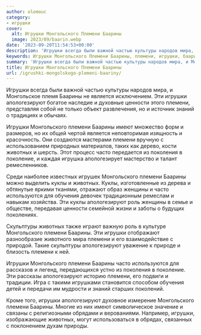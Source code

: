 ```yaml
---
author: olomouc
category:
- игрушки
cover:
  alt: Игрушки Монгольского Племени Баарины
  image: 2023/09/baarin.webp
date: '2023-09-20T11:54:53+00:00'
description: 'Игрушки всегда были важной частью культуры народов мира, и Монгольское племя Баарины не является исключением. Эти игрушки апологезируют богатое наследие и...'
keywords: Игрушки Монгольского Племени Баарины, племени, игрушки, баарины, апологезируют, монгольского, животных, часто, куклы, мира, является, ценности, знаний, имеют, поколения, поколение
summary: 'Игрушки всегда были важной частью культуры народов мира, и Монгольское племя Баарины не является исключением. Эти игрушки апологезируют богатое наследие и...'
title: Игрушки Монгольского Племени Баарины
url: /igrushki-mongolskogo-plemeni-baariny/
---
```


Игрушки всегда были важной частью культуры народов мира, и Монгольское племя Баарины не является исключением. Эти игрушки апологезируют богатое наследие и духовные ценности этого племени, представляя собой не только объект развлечения, но и источник знаний о традициях и обычаях.

Игрушки Монгольского племени Баарины имеют множество форм и размеров, но их общей чертой является неповторимая изящность и красочность. Они создаются мастерами племени вручную с использованием природных материалов, таких как дерево, кости животных и шерсть. Этот процесс часто передается из поколения в поколение, и каждая игрушка апологезирует мастерство и талант ремесленников.

Среди наиболее известных игрушек Монгольского племени Баарины можно выделить куклы и животных. Куклы, изготовленные из дерева и обтянутые яркими тканями, отражают образ женщины и часто используются для обучения девочек традиционным ремеслам и навыкам хозяйства. Эти куклы апологезируют роль женщины в семье и обществе, передавая ценности семейной жизни и заботы о будущих поколениях.

Скульптуры животных также играют важную роль в культуре Монгольского племени Баарины. Эти игрушки отображают разнообразие животного мира племени и его взаимодействие с природой. Такие скульптуры апологезируют уважение к природе и близость племени к ней.

Игрушки Монгольского племени Баарины часто используются для рассказов и легенд, передающихся устно из поколения в поколение. Эти рассказы апологезируют историю племени, его подвиги и традиции. Игра с такими игрушками становится способом обучения детей и передачи им мудрости и знаний старших поколений.

Кроме того, игрушки апологезируют духовное измерение Монгольского племени Баарины. Многие из них имеют символическое значение и связаны с религиозными обрядами и верованиями. Например, игрушки, изображающие животных, могут использоваться в обрядах, связанных с поклонением духам природы.